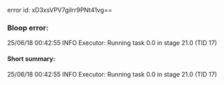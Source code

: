 error id: xD3xsVPV7giIrr9PNt41vg==
### Bloop error:

25/06/18 00:42:55 INFO Executor: Running task 0.0 in stage 21.0 (TID 17)
#### Short summary: 

25/06/18 00:42:55 INFO Executor: Running task 0.0 in stage 21.0 (TID 17)